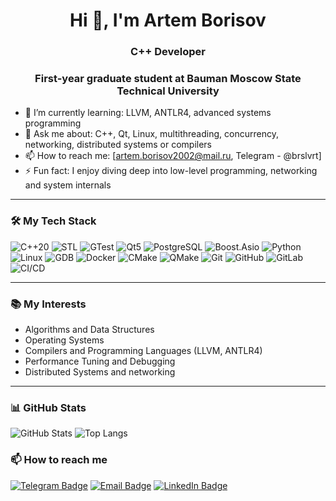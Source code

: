 <h1 align="center">Hi 👋, I'm Artem Borisov</h1>
<h3 align="center">C++ Developer</h3>
<h3 align="center">First-year graduate student at Bauman Moscow State Technical University</h3>


- 🌱 I’m currently learning: LLVM, ANTLR4, advanced systems programming
- 💬 Ask me about: C++, Qt, Linux, multithreading, concurrency, networking, distributed systems or compilers
- 📫 How to reach me: [artem.borisov2002@mail.ru, Telegram - @brslvrt]
- ⚡ Fun fact: I enjoy diving deep into low-level programming, networking and system internals

---

### 🛠️ My Tech Stack

![C++20](https://img.shields.io/badge/C%2B%2B-20-00599C?style=for-the-badge&logo=c%2B%2B)
![STL](https://img.shields.io/badge/-STL-00599C?style=for-the-badge)
![GTest](https://img.shields.io/badge/-GTest-6DB33F?style=for-the-badge)
![Qt5](https://img.shields.io/badge/-Qt5-41CD52?style=for-the-badge&logo=qt)
![PostgreSQL](https://img.shields.io/badge/-PostgreSQL-336791?style=for-the-badge&logo=postgresql)
![Boost.Asio](https://img.shields.io/badge/-Boost.Asio-004482?style=for-the-badge)
![Python](https://img.shields.io/badge/-Python-3776AB?style=for-the-badge&logo=python)
![Linux](https://img.shields.io/badge/-Linux-FCC624?style=for-the-badge&logo=linux)
![GDB](https://img.shields.io/badge/-GDB-000000?style=for-the-badge)
![Docker](https://img.shields.io/badge/-Docker-2496ED?style=for-the-badge&logo=docker)
![CMake](https://img.shields.io/badge/-CMake-064F8C?style=for-the-badge&logo=cmake)
![QMake](https://img.shields.io/badge/-QMake-41CD52?style=for-the-badge&logo=qt)
![Git](https://img.shields.io/badge/-Git-F05032?style=for-the-badge&logo=git)
![GitHub](https://img.shields.io/badge/-GitHub-181717?style=for-the-badge&logo=github)
![GitLab](https://img.shields.io/badge/-GitLab-FC6D26?style=for-the-badge&logo=gitlab)
![CI/CD](https://img.shields.io/badge/-CI%2FCD-0A0A0A?style=for-the-badge&logo=githubactions)

---

### 📚 My Interests

- Algorithms and Data Structures  
- Operating Systems  
- Compilers and Programming Languages (LLVM, ANTLR4)  
- Performance Tuning and Debugging  
- Distributed Systems and networking  

---

### 📊 GitHub Stats

![GitHub Stats](https://github-readme-stats.vercel.app/api?username=borisov-artem1&show_icons=true&theme=tokyonight)
![Top Langs](https://github-readme-stats.vercel.app/api/top-langs/?username=borisov-artem1&layout=compact&theme=tokyonight)

### 📫 How to reach me

[![Telegram Badge](https://img.shields.io/badge/-Telegram-2CA5E0?style=for-the-badge&logo=telegram&logoColor=white)](https://t.me/brslvrt)
[![Email Badge](https://img.shields.io/badge/-Email-D14836?style=for-the-badge&logo=gmail&logoColor=white)](mailto:artem.borisov2002@mail.ru)
[![LinkedIn Badge](https://img.shields.io/badge/-LinkedIn-0077B5?style=for-the-badge&logo=linkedin&logoColor=white)](https://linkedin.com/in/YOUR_USERNAME)

